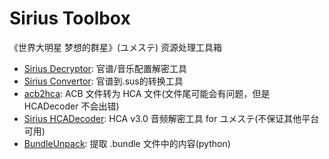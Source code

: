 # Sirius Toolbox

《世界大明星 梦想的群星》(ユメステ) 资源处理工具箱

- [Sirius Decryptor](https://github.com/SonolusHaniwa/sirius-toolbox/tree/main/decryptor): 官谱/音乐配置解密工具
- [Sirius Convertor](https://github.com/SonolusHaniwa/sirius-toolbox/tree/main/convertor): 官谱到.sus的转换工具
- [acb2hca](https://github.com/SonolusHaniwa/sirius-toolbox/tree/main/acb2hca): ACB 文件转为 HCA 文件(文件尾可能会有问题，但是 HCADecoder 不会出错)
- [Sirius HCADecoder](https://github.com/SonolusHaniwa/sirius-toolbox/tree/main/hcaDecoder): HCA v3.0 音频解密工具 for ユメステ(不保证其他平台可用)
- [BundleUnpack](https://github.com/SonolusHaniwa/sirius-toolbox/tree/main/bundleUnpack): 提取 .bundle 文件中的内容(python)
